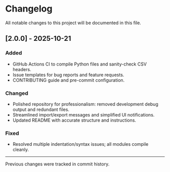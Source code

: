 # Changelog

All notable changes to this project will be documented in this file.

## [2.0.0] - 2025-10-21
### Added
- GitHub Actions CI to compile Python files and sanity-check CSV headers.
- Issue templates for bug reports and feature requests.
- CONTRIBUTING guide and pre-commit configuration.

### Changed
- Polished repository for professionalism: removed development debug output and redundant files.
- Streamlined import/export messages and simplified UI notifications.
- Updated README with accurate structure and instructions.

### Fixed
- Resolved multiple indentation/syntax issues; all modules compile cleanly.

---

Previous changes were tracked in commit history.

